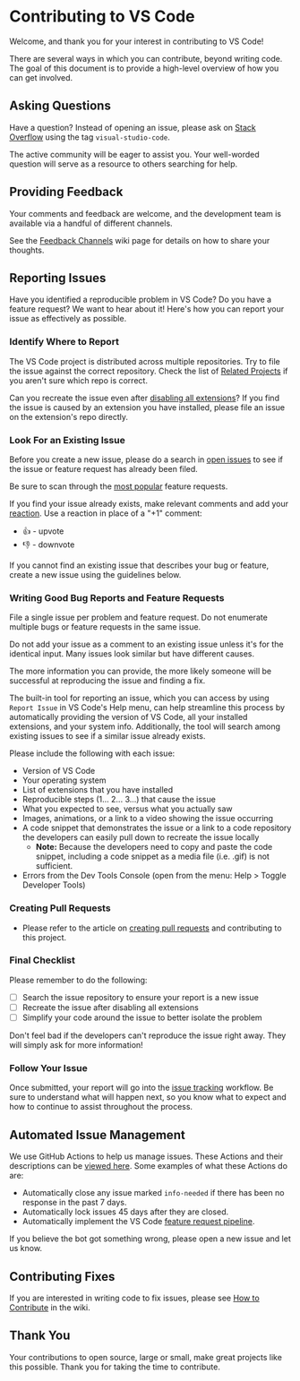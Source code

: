 # Contributing to VS Code

Welcome, and thank you for your interest in contributing to VS Code!

There are several ways in which you can contribute, beyond writing code. The goal of this document is to provide a high-level overview of how you can get involved.

## Asking Questions

Have a question? Instead of opening an issue, please ask on [Stack Overflow](https://stackoverflow.com/questions/tagged/visual-studio-code) using the tag `visual-studio-code`.

The active community will be eager to assist you. Your well-worded question will serve as a resource to others searching for help.

## Providing Feedback

Your comments and feedback are welcome, and the development team is available via a handful of different channels.

See the [Feedback Channels](https://github.com/microsoft/vscode/wiki/Feedback-Channels) wiki page for details on how to share your thoughts.

## Reporting Issues

Have you identified a reproducible problem in VS Code? Do you have a feature request? We want to hear about it! Here's how you can report your issue as effectively as possible.

### Identify Where to Report

The VS Code project is distributed across multiple repositories. Try to file the issue against the correct repository. Check the list of [Related Projects](https://github.com/microsoft/vscode/wiki/Related-Projects) if you aren't sure which repo is correct.

Can you recreate the issue even after [disabling all extensions](https://code.visualstudio.com/docs/editor/extension-gallery#_disable-an-extension)? If you find the issue is caused by an extension you have installed, please file an issue on the extension's repo directly.

### Look For an Existing Issue

Before you create a new issue, please do a search in [open issues](https://github.com/microsoft/vscode/issues) to see if the issue or feature request has already been filed.

Be sure to scan through the [most popular](https://github.com/microsoft/vscode/issues?q=is%3Aopen+is%3Aissue+label%3Afeature-request+sort%3Areactions-%2B1-desc) feature requests.

If you find your issue already exists, make relevant comments and add your [reaction](https://github.com/blog/2119-add-reactions-to-pull-requests-issues-and-comments). Use a reaction in place of a "+1" comment:

* 👍 - upvote
* 👎 - downvote

If you cannot find an existing issue that describes your bug or feature, create a new issue using the guidelines below.

### Writing Good Bug Reports and Feature Requests

File a single issue per problem and feature request. Do not enumerate multiple bugs or feature requests in the same issue.

Do not add your issue as a comment to an existing issue unless it's for the identical input. Many issues look similar but have different causes.

The more information you can provide, the more likely someone will be successful at reproducing the issue and finding a fix.

The built-in tool for reporting an issue, which you can access by using `Report Issue` in VS Code's Help menu, can help streamline this process by automatically providing the version of VS Code, all your installed extensions, and your system info. Additionally, the tool will search among existing issues to see if a similar issue already exists.

Please include the following with each issue:

* Version of VS Code
* Your operating system
* List of extensions that you have installed
* Reproducible steps (1... 2... 3...) that cause the issue
* What you expected to see, versus what you actually saw
* Images, animations, or a link to a video showing the issue occurring
* A code snippet that demonstrates the issue or a link to a code repository the developers can easily pull down to recreate the issue locally
  * **Note:** Because the developers need to copy and paste the code snippet, including a code snippet as a media file (i.e. .gif) is not sufficient.
* Errors from the Dev Tools Console (open from the menu: Help > Toggle Developer Tools)

### Creating Pull Requests

* Please refer to the article on [creating pull requests](https://github.com/microsoft/vscode/wiki/How-to-Contribute#pull-requests) and contributing to this project.

### Final Checklist

Please remember to do the following:

* [ ] Search the issue repository to ensure your report is a new issue
* [ ] Recreate the issue after disabling all extensions
* [ ] Simplify your code around the issue to better isolate the problem

Don't feel bad if the developers can't reproduce the issue right away. They will simply ask for more information!

### Follow Your Issue

Once submitted, your report will go into the [issue tracking](https://github.com/microsoft/vscode/wiki/Issue-Tracking) workflow. Be sure to understand what will happen next, so you know what to expect and how to continue to assist throughout the process.

## Automated Issue Management

We use GitHub Actions to help us manage issues. These Actions and their descriptions can be [viewed here](https://github.com/microsoft/vscode-github-triage-actions). Some examples of what these Actions do are:

* Automatically close any issue marked `info-needed` if there has been no response in the past 7 days.
* Automatically lock issues 45 days after they are closed.
* Automatically implement the VS Code [feature request pipeline](https://github.com/microsoft/vscode/wiki/Issues-Triaging#managing-feature-requests).

If you believe the bot got something wrong, please open a new issue and let us know.

## Contributing Fixes

If you are interested in writing code to fix issues, please see [How to Contribute](https://github.com/microsoft/vscode/wiki/How-to-Contribute) in the wiki.

## Thank You

Your contributions to open source, large or small, make great projects like this possible. Thank you for taking the time to contribute.
